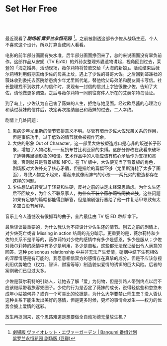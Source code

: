 # Set Her Free


<!--more-->
</br>
</br>

最近观看了***剧场版 紫罗兰永恒花园***&ensp;[^1]。之前被剧透这部令少佐从战场生还，个人不喜欢这个设计，所以打算当成同人看看。

电影的前半部分画面有失水准，后半部分画面挣回来了，总的来说画面没有辜负前作。这部作品从安妮（TV Ep10）的外孙女整理外婆遗物讲起，视角回到过去，莱登的「海之婚典」活动现场，薇尔莉特将赞歌交给「大海的新娘」。活动结束后薇尔莉特利用假期去给少佐的母亲上坟，遇上了少佐的哥哥大佐。之后回到邮递社的薇妹收到委托去医院给患病少年尤里斯代笔，替他给父母弟弟和朋友闾卡写信。社长整理找不到收件人的信件时，发现有一封信的信封上字迹很像少佐，告知了大佐，请他做更多调查。之后与薇尔莉特一同前往寄件人所在的艾契尔特岛验证。

到了岛上，少佐认为自己害了薇妹的人生，拒绝与她见面。经过欧尼酱的心理治疗和读过薇妹的信件后，决定再次接纳自己和薇妹的过去。二人幸终。

剧情上几处问题：
1. 患病少年尤里斯的情节安排意义不明。尽管有暗示少佐大佐兄弟关系的作用，但是事倍功半，过于低效的情节就会被视作冗余。
2. 大佐的形象 Out of Character，这一部里大佐被塑造成口是心非的叛逆长子形象，增加了人物动机——反抗布甘比利亚家的束缚。这部分修改在我看来破坏了迪特弗里德形象的和谐。艺术作品中的人物应该有核心矛盾作为支撑和灵魂，否则就只是背景板和 NPC。在 TV 版中，大佐便充当了背景板的角色，剧场版对大佐补充了核心矛盾，但是描绘的篇幅不够（尤里斯消耗了太多了画面），导致人物立不起来，看起来就像闹脾气的小孩——两兄弟的塑造都存在这样的问题。
3. 少佐想法的转变过于轻易和生硬，反衬之前的决定未经深思熟虑。为什么生还后不回故乡，为什么不联系家人，~~为什么不装个薇尔莉特同款义肢~~。这些问题如果有足够的篇幅都能得到解答，但是编剧强行塞给了他一件复活甲导致有太多空白没有解释。

音乐上令人遗憾没有很抓耳的曲子，全片最佳由 TV 版 ED *路标* 拿下。

最后谈谈最重要的，为什么我认为不应设计少佐生还的情节。刨去之前的剧情上，对少佐死亡或者 Missing in action 结局的充分暗示。更重要的是，薇尔莉特和少佐的关系不是平等的，薇尔莉特对少佐的感情中有多少是感恩，多少是服从；少佐对薇尔莉特的感情中有多少是利用，多少是自私，这些都无法保证给出令人满意的回答。这种 poisonous relationship 中并非无法产生爱情，硝烟中结下生死相依的深厚情感是有可能的，我愿意相信双方的感情存在真挚的成分。但是不应该忽视利用优势地位（权力、智识、财富等等）制造貌似爱情的诱饵的巨大风险。后者的案例我们已见过太多。

少佐是薇尔莉特的引路人，让她去了解「爱」为何物，但是引路人带到终点以后不应该继续带着旅客兜圈子。少佐的行为是否定了薇妹的成长，说得轻佻些和忽悠未成年小姑娘何异？或许一个可类比的论据是，为什么大学要禁止师生恋？没人否认这种关系下能生发出美好的感情，但是更多时候，更坏的事情会发生——权力的优势会披上爱情的迷彩。

放生再捉回来，这个思路难道是想要做全自动功德无量放生机？

[^1]:[劇場版 ヴァイオレット・エヴァーガーデン | Bangumi 番组计划](https://bangumi.tv/subject/242216)<br/>[紫罗兰永恒花园 剧场版 (豆瓣)](https://movie.douban.com/subject/30179560/)
